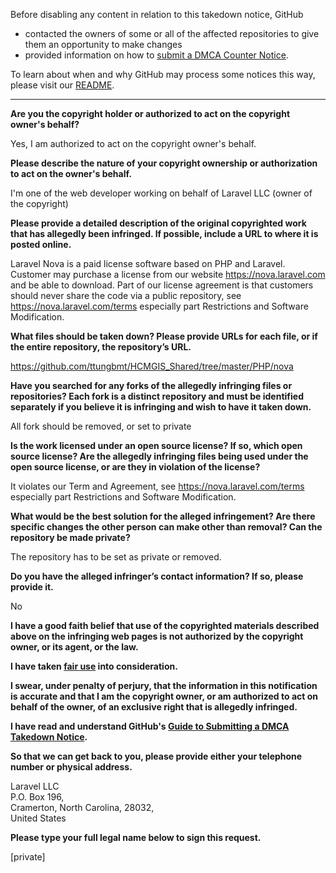 Before disabling any content in relation to this takedown notice, GitHub
- contacted the owners of some or all of the affected repositories to give them an opportunity to make changes
- provided information on how to [submit a DMCA Counter Notice](https://docs.github.com/en/articles/guide-to-submitting-a-dmca-counter-notice).

To learn about when and why GitHub may process some notices this way, please visit our [README](https://github.com/github/dmca/blob/master/README.md).

---

**Are you the copyright holder or authorized to act on the copyright owner's behalf?**

Yes, I am authorized to act on the copyright owner's behalf.

**Please describe the nature of your copyright ownership or authorization to act on the owner's behalf.**

I'm one of the web developer working on behalf of Laravel LLC (owner of the copyright)

**Please provide a detailed description of the original copyrighted work that has allegedly been infringed. If possible, include a URL to where it is posted online.**

Laravel Nova is a paid license software based on PHP and Laravel. Customer may purchase a license from our website https://nova.laravel.com and be able to download. Part of our license agreement is that customers should never share the code via a public repository, see https://nova.laravel.com/terms especially part Restrictions and Software Modification.

**What files should be taken down? Please provide URLs for each file, or if the entire repository, the repository’s URL.**

https://github.com/ttungbmt/HCMGIS_Shared/tree/master/PHP/nova

**Have you searched for any forks of the allegedly infringing files or repositories? Each fork is a distinct repository and must be identified separately if you believe it is infringing and wish to have it taken down.**

All fork should be removed, or set to private

**Is the work licensed under an open source license? If so, which open source license? Are the allegedly infringing files being used under the open source license, or are they in violation of the license?**

It violates our Term and Agreement,  see https://nova.laravel.com/terms especially part Restrictions and Software Modification.

**What would be the best solution for the alleged infringement? Are there specific changes the other person can make other than removal? Can the repository be made private?**

The repository has to be set as private or removed.

**Do you have the alleged infringer’s contact information? If so, please provide it.**

No

**I have a good faith belief that use of the copyrighted materials described above on the infringing web pages is not authorized by the copyright owner, or its agent, or the law.**

**I have taken <a href="https://www.lumendatabase.org/topics/22">fair use</a> into consideration.**

**I swear, under penalty of perjury, that the information in this notification is accurate and that I am the copyright owner, or am authorized to act on behalf of the owner, of an exclusive right that is allegedly infringed.**

**I have read and understand GitHub's <a href="https://docs.github.com/articles/guide-to-submitting-a-dmca-takedown-notice/">Guide to Submitting a DMCA Takedown Notice</a>.**

**So that we can get back to you, please provide either your telephone number or physical address.**

Laravel LLC  
P.O. Box 196,  
Cramerton, North Carolina, 28032,  
United States

**Please type your full legal name below to sign this request.**

[private]
